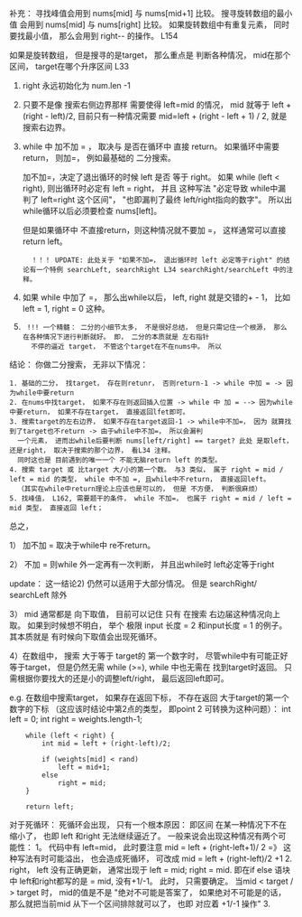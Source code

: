 补充：
寻找峰值会用到 nums[mid] 与 nums[mid+1] 比较。
搜寻旋转数组的最小值 会用到 nums[mid] 与 nums[right] 比较。 
如果旋转数组中有重复元素， 同时要找最小值， 那么会用到 right-- 的操作。 L154

如果是旋转数组， 但是搜寻的是target， 那么重点是 判断各种情况， mid在那个区间， target在哪个升序区间 L33
 

1. right 永远初始化为 num.len -1
2. 只要不是像 搜索右侧边界那样 需要使得 left=mid 的情况， mid 就等于 left + (right - left)/2, 目前只有一种情况需要
   mid=left + (right - left + 1) / 2,
   就是 搜索右边界。
3. while 中 加不加 = ， 取决与 是否在循环中 直接 return。 如果循环中需要return， 则加=， 例如最基础的 二分搜索。

   加不加=，决定了退出循环的时候 left 是否 等于 right。 如果 while (left < right), 则出循环时必定有 left =
   right， 并且 这种写法 "必定导致 while中漏判了 left=right 这个区间"， "也即漏判了最终 left/right指向的数字"。 所以出while循环以后必须要检查
   nums[left]。 

   但是如果循环中 不直接return，则这种情况就不要加 =， 这样通常可以直接 return left。

         ！！！ UPDATE: 此处关于 "如果不加=， 退出循环时 left 必定等于right" 的结论有一个特例 searchLeft, searchRight L34 searchRight/searchLeft 中的注释。 

4. 如果 while 中加了 =， 那么出while以后， left, right 就是交错的+ - 1， 比如 left = 1, right = 0 这种。

5.      !!! 一个精髓： 二分的小细节太多， 不是很好总结， 但是只需记住一个根源， 那么在各种情况下进行判断就好。 即， 二分的本质就是 左右指针
         不停的逼近 target， 不管这个target在不在nums中。 所以   

结论： 你做二分搜索， 无非以下情况：

    1. 基础的二分， 找target， 存在则retunr， 否则return-1 -> while 中加 = -> 因为while中要return
    2. 在nums中找target， 如果不存在则返回插入位置 -> while 中 加 = --> 因为while中要return， 如果不存在target， 直接返回lfet即可。
    3. 搜索target的左右边界， 如果不存在target返回-1 -> while中不加=， 因为 就算找到了target也不return -> 由于while中不加=， 所以会漏判
      一个元素， 进而出while后要判断 nums[left/right] == target? 此处 是取left， 还是right， 取决于搜索的那个边界， 看L34 注释。
      同时这也是 目前遇到的唯一一个 不能无脑return left 的类型。
    4. 搜索 target 或 比target 大/小的第一个数。 与3 类似， 属于 right = mid / left = mid 的类型， while 中不加 =, 且while中不return， 直接返回left。 
      （其实在while中return理论上应该也是可以的， 但是 不方便， 判断很麻烦）
    5. 找峰值， L162, 需要题干的条件， while 不加=， 也属于 right = mid / left = mid 类型， 直接返回 left；

总之，

1） 加不加 = 取决于while中 re不return。

2） 不加 = 则while 外一定再有一次判断， 并且出while时 left必定等于right 

   update： 这一结论2) 仍然可以适用于大部分情况。 但是 searchRight/ searchLeft 除外

3） mid 通常都是 向下取值， 目前可以记住 只有 在搜索 右边届这种情况向上取。 如果到时候想不明白， 举个 极限 input 长度 = 2
和input长度 = 1 的例子。
其本质就是 有时候向下取值会出现死循环。 

4）在数组中， 搜索 大于等于 target的 第一个数字时， 尽管while中有可能正好等于target， 但是仍然无需 while (>=), while 中也无需在
   找到target时返回。
   只需根据你要找大的还是小的调整left/right， 最后返回left即可。

   e.g. 在数组中搜索target， 如果存在返回下标， 不存在返回 大于target的第一个数字的下标 （这应该时结论中第2点的类型， 即point
   2 可转换为这种问题）：
   int left = 0;
   int right = weights.length-1;

        while (left < right) {
            int mid = left + (right-left)/2;

            if (weights[mid] < rand)
                left = mid+1;
            else 
                right = mid;
        }

        return left;

对于死循环：
死循环会出现， 只有一个根本原因： 即区间 在某一种情况下不在缩小了， 也即 left 和right 无法继续逼近了。
一般来说会出现这种情况有两个可能性：
1。 代码中有 left=mid， 此时要注意 mid = left + (right-left+1)/ 2 =》 这种写法有时可能溢出， 也会造成死循环， 可改成 mid = left + (right-left)/2 +1
2. right， left 没有正确更新， 通常出现于 left = mid; right = mid. 即在if else 语块中 left和right都写的是 = mid, 没有+1/-1。
此时， 只需要确定。 当mid < target / > target 时， mid的值是不是 "绝对不可能是答案了， 如果绝对不可能是的话， 那么就把当前mid 从下一个区间排除就可以了， 也即 对应着 +1/-1 操作"
3. 
